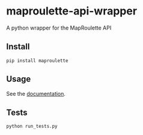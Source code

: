 # maproulette-api-wrapper

A python wrapper for the MapRoulette API

## Install

`pip install maproulette`

## Usage

See the [documentation](http://maproulette-api-wrapper.readthedocs.org/en/latest/).

## Tests

`python run_tests.py`
